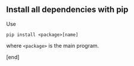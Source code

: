 ## Install all dependencies with pip

Use

    pip install <package>[name]

where `<package>` is the main program. 

[end]
